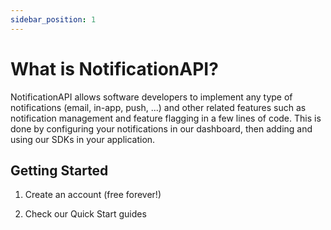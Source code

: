```yaml
---
sidebar_position: 1
---
```


# What is NotificationAPI?

NotificationAPI allows software developers to implement any type of notifications (email, in-app, push, ...) and other related features such as notification management and feature flagging in a few lines of code. This is done by configuring your notifications in our dashboard, then adding and using our SDKs in your application.

## Getting Started

1. Create an account (free forever!)

2. Check our Quick Start guides
